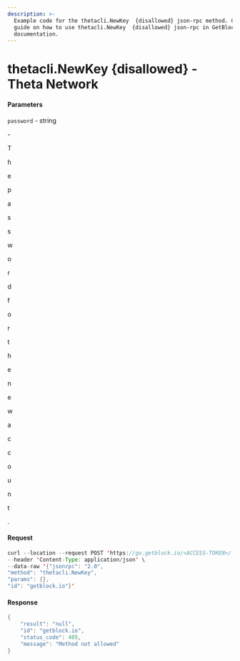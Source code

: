 ```yaml
---
description: >-
  Example code for the thetacli.NewKey  {disallowed} json-rpc method. Сomplete
  guide on how to use thetacli.NewKey  {disallowed} json-rpc in GetBlock.io Web3
  documentation.
---
```


# thetacli.NewKey {disallowed} - Theta Network

#### Parameters

`password` - string

\-

T

h

e

p

a

s

s

w

o

r

d

f

o

r

t

h

e

n

e

w

a

c

c

o

u

n

t

.

#### Request

```java
curl --location --request POST 'https://go.getblock.io/<ACCESS-TOKEN>/' \
--header 'Content-Type: application/json' \
--data-raw '{"jsonrpc": "2.0",
"method": "thetacli.NewKey",
"params": {},
"id": "getblock.io"}'
```

#### Response

```java
{
    "result": "null",
    "id": "getblock.io",
    "status_code": 405,
    "message": "Method not allowed"
}
```
